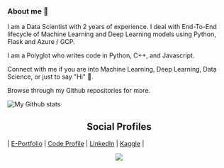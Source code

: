 ### About me 🌱

I am a Data Scientist with 2 years of experience. I deal with End-To-End lifecycle of Machine Learning and Deep Learning models using Python, Flask and Azure / GCP.

I am a Polyglot who writes code in Python, C++, and Javascript.

Connect with me if you are into Machine Learning, Deep Learning, Data Science, or just to say "Hi" 👋.

Browse through my Github repositories for more.

![My Github stats](https://github-readme-stats.vercel.app/api?username=theja-vanka&show_icons=true&count_private=true&include_all_commits=true)

<h2 style="text-align:center">Social Profiles</h2>

| [E-Portfolio](https://theja-vanka.github.io) | [Code Profile](https://sourcerer.io/theja-vanka) | [LinkedIn](https://www.linkedin.com/in/krishnatheja-vanka) | [Kaggle](https://kaggle.com/thejavanka) |

<p align='center'>
    <img align='center' src="https://visitor-badge.glitch.me/badge?page_id=theja-vanka.visitor-badge">
<p/>
